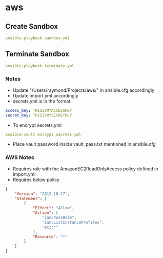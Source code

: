# aws

## Create Sandbox
```yaml
ansible-playbook sandbox.yml
```

## Terminate Sandbox
```yaml
ansible-playbook terminate.yml
```

### Notes
* Update "/Users/raymond/Projects/aws/" in ansible.cfg accordingly
* Update import.yml accordingly
* secrets.yml is in the format
```yaml
access_key: THISISMYACCESSKEY
secret_key: THISISMYSECRETKEY
```
* To encrypt secrets.yml
```yaml
ansible-vault encrypt secrets.yml
```
* Place vault password inside vault_pass.txt mentioned in ansible.cfg

### AWS Notes
* Requires role with the AmazonEC2ReadOnlyAccess policy defined in import.yml
* Requires below policy
```json
{
    "Version": "2012-10-17",
    "Statement": [
        {
            "Effect": "Allow",
            "Action": [
                "iam:PassRole",
                "iam:ListInstanceProfiles",
                "ec2:*"
            ],
            "Resource": "*"
        }
    ]
}
```
